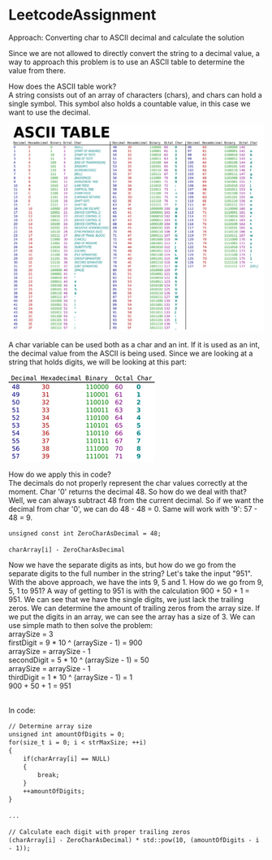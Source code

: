 # LeetcodeAssignment

Approach: Converting char to ASCII decimal and calculate the solution

Since we are not allowed to directly convert the string to a decimal value, a way to approach this problem is to use an ASCII table to determine the value from there.

How does the ASCII table work?<br />
A string consists out of an array of characters (chars), and chars can hold a single symbol. This symbol also holds a countable value, in this case we want to use the
decimal.

![alt text](https://github.com/Tenebralus/LeetcodeAssignment/blob/main/Resources/ASCIITable1.png?raw=true)

A char variable can be used both as a char and an int. If it is used as an int, the decimal value from the ASCII is being used. Since we are looking at a string that holds digits, we will be looking at this part:

![alt text](https://github.com/Tenebralus/LeetcodeAssignment/blob/main/Resources/ASCIITable2.PNG?raw=true)

How do we apply this in code? <br />
The decimals do not properly represent the char values correctly at the moment. Char '0' returns the decimal 48. So how do we deal with that? Well, we can always subtract 48 from the current decimal. So if we want the decimal from char '0', we can do 48 - 48 = 0. Same will work with '9': 57 - 48 = 9.
```
unsigned const int ZeroCharAsDecimal = 48;

charArray[i] - ZeroCharAsDecimal 
``` 

Now we have the separate digits as ints, but how do we go from the separate digits to the full number in the string? Let's take the input "951". With the above approach, we have the ints 9, 5 and 1. How do we go from 9, 5, 1 to 951? A way of getting to 951 is with the calculation 900 + 50 + 1 = 951. We can see that we have the single digits, we just lack the trailing zeros. We can determine the amount of trailing zeros from the array size. If we put the digits in an array, we can see the array has a size of 3. We can use simple math to then solve the problem: <br />
arraySize = 3 <br />
firstDigit =  9 * 10 ^ (arraySize - 1) = 900 <br />
arraySize =   arraySize - 1 <br />
secondDigit = 5 * 10 ^ (arraySize - 1) = 50 <br />
arraySize =   arraySize - 1 <br />
thirdDigit =  1 * 10 ^ (arraySize - 1) = 1 <br />
900 + 50 + 1 = 951 <br /><br />

In code: <br />
```
// Determine array size
unsigned int amountOfDigits = 0;
for(size_t i = 0; i < strMaxSize; ++i)
{
    if(charArray[i] == NULL)
    {
        break;
    }
    ++amountOfDigits;
}

...

// Calculate each digit with proper trailing zeros
(charArray[i] - ZeroCharAsDecimal) * std::pow(10, (amountOfDigits - i - 1));
```

